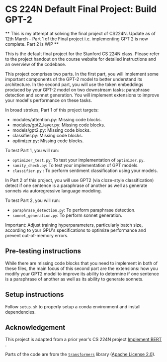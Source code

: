 # CS 224N Default Final Project: Build GPT-2

** This is my attempt at solving the final project of CS224N. Update as of 12th March - Part 1 of the Final project i.e. implementing GPT 2 is now complete. 
Part 2 is WIP **

This is the default final project for the Stanford CS 224N class. Please refer to the project handout on the course
website for detailed instructions and an overview of the codebase.

This project comprises two parts. In the first part, you will implement some important components of the GPT-2 model to
better understand its architecture.
In the second part, you will use the token embeddings produced by your GPT-2 model on two downstream tasks: paraphrase
detection and sonnet generation. You will implement extensions to improve your model's performance on these tasks.

In broad strokes, Part 1 of this project targets:

* modules/attention.py: Missing code blocks.
* modules/gpt2_layer.py: Missing code blocks.
* models/gpt2.py: Missing code blocks.
* classifier.py: Missing code blocks.
* optimizer.py: Missing code blocks.

To test Part 1, you will run:

* `optimizer_test.py`: To test your implementation of `optimizer.py`.
* `sanity_check.py`: To test your implementation of GPT models.
* `classifier.py` : To perform sentiment classification using your models.

In Part 2 of this project, you will use GPT2 (via cloze-style classification) detect if one sentence is a paraphrase of 
another as well as generate sonnets via autoregressive language modeling.  

To test Part 2, you will run:

* `paraphrase_detection.py`: To perform paraphrase detection. 
* `sonnet_generation.py`: To perform sonnet generation.

Important: Adjust training hyperparameters, particularly batch size, according to your GPU's specifications to optimize performance and prevent out-of-memory errors.

## Pre-testing instructions

While there are missing code blocks that you need to implement in both of these files, the main focus of this second 
part are the extensions: how you modify your GPT2 model to improve its ability to determine if one sentence is a 
paraphrase of another as well as its ability to generate sonnets. 

## Setup instructions

Follow `setup.sh` to properly setup a conda environment and install dependencies.

## Acknowledgement

This project is adapted from a prior year's CS 224N
project [Implement BERT](https://web.stanford.edu/class/archive/cs/cs224n/cs224n.1246/project/default-final-project-handout-minbert-spr2024-updated.pdf)
.

Parts of the code are from the [`transformers`](https://github.com/huggingface/transformers)
library ([Apache License 2.0](./LICENSE)).
